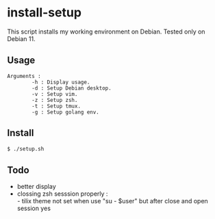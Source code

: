 # install-setup

This script installs my working environment on Debian.
Tested only on Debian 11.

## Usage

```
Arguments :
        -h : Display usage.
        -d : Setup Debian desktop.
        -v : Setup vim.
        -z : Setup zsh.
        -t : Setup tmux.
        -g : Setup golang env.
```

## Install

```bash
$ ./setup.sh
```

## Todo

- better display
- clossing zsh sesssion properly :   
       - tilix theme not set when use "su - $user" but after close and open session yes   

